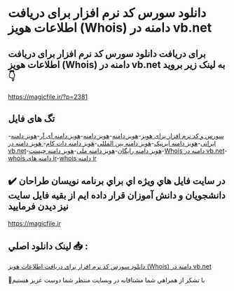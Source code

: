 # دانلود سورس کد نرم افزار برای دریافت اطلاعات هویز (Whois) دامنه در vb.net

## برای دریافت دانلود سورس کد نرم افزار برای دریافت اطلاعات هویز (Whois) دامنه در vb.net به لینک زیر بروید 👇

https://magicfile.ir/?p=2381

## تگ های فایل

-[سورس و کد نرم افزار برای هویز](https://magicfile.ir/product/%d8%b3%d9%88%d8%b1%d8%b3-%da%a9%d8%af-%d8%a8%d8%b1%d8%a7%db%8c-%d8%af%d8%b1%db%8c%d8%a7%d9%81%d8%aa-%d8%a7%d8%b7%d9%84%d8%a7%d8%b9%d8%a7%d8%aa-%d9%87%d9%88%db%8c%d8%b2-whois-%d8%af%d8%a7%d9%85%d9%86%d9%87-vb-net/)-[هويز دامنه](https://magicfile.ir/product/%d8%b3%d9%88%d8%b1%d8%b3-%da%a9%d8%af-%d8%a8%d8%b1%d8%a7%db%8c-%d8%af%d8%b1%db%8c%d8%a7%d9%81%d8%aa-%d8%a7%d8%b7%d9%84%d8%a7%d8%b9%d8%a7%d8%aa-%d9%87%d9%88%db%8c%d8%b2-whois-%d8%af%d8%a7%d9%85%d9%86%d9%87-vb-net/)-[هویز دامنه](https://magicfile.ir/product/%d8%b3%d9%88%d8%b1%d8%b3-%da%a9%d8%af-%d8%a8%d8%b1%d8%a7%db%8c-%d8%af%d8%b1%db%8c%d8%a7%d9%81%d8%aa-%d8%a7%d8%b7%d9%84%d8%a7%d8%b9%d8%a7%d8%aa-%d9%87%d9%88%db%8c%d8%b2-whois-%d8%af%d8%a7%d9%85%d9%86%d9%87-vb-net/)-[هویز دامنه آی آر](https://magicfile.ir/product/%d8%b3%d9%88%d8%b1%d8%b3-%da%a9%d8%af-%d8%a8%d8%b1%d8%a7%db%8c-%d8%af%d8%b1%db%8c%d8%a7%d9%81%d8%aa-%d8%a7%d8%b7%d9%84%d8%a7%d8%b9%d8%a7%d8%aa-%d9%87%d9%88%db%8c%d8%b2-whois-%d8%af%d8%a7%d9%85%d9%86%d9%87-vb-net/)-[هویز دامنه ایرانی](https://magicfile.ir/product/%d8%b3%d9%88%d8%b1%d8%b3-%da%a9%d8%af-%d8%a8%d8%b1%d8%a7%db%8c-%d8%af%d8%b1%db%8c%d8%a7%d9%81%d8%aa-%d8%a7%d8%b7%d9%84%d8%a7%d8%b9%d8%a7%d8%aa-%d9%87%d9%88%db%8c%d8%b2-whois-%d8%af%d8%a7%d9%85%d9%86%d9%87-vb-net/)-[هویز دامنه ایرنیک](https://magicfile.ir/product/%d8%b3%d9%88%d8%b1%d8%b3-%da%a9%d8%af-%d8%a8%d8%b1%d8%a7%db%8c-%d8%af%d8%b1%db%8c%d8%a7%d9%81%d8%aa-%d8%a7%d8%b7%d9%84%d8%a7%d8%b9%d8%a7%d8%aa-%d9%87%d9%88%db%8c%d8%b2-whois-%d8%af%d8%a7%d9%85%d9%86%d9%87-vb-net/)-[هویز دامنه بین المللی](https://magicfile.ir/product/%d8%b3%d9%88%d8%b1%d8%b3-%da%a9%d8%af-%d8%a8%d8%b1%d8%a7%db%8c-%d8%af%d8%b1%db%8c%d8%a7%d9%81%d8%aa-%d8%a7%d8%b7%d9%84%d8%a7%d8%b9%d8%a7%d8%aa-%d9%87%d9%88%db%8c%d8%b2-whois-%d8%af%d8%a7%d9%85%d9%86%d9%87-vb-net/)-[هویز دامنه دات کام](https://magicfile.ir/product/%d8%b3%d9%88%d8%b1%d8%b3-%da%a9%d8%af-%d8%a8%d8%b1%d8%a7%db%8c-%d8%af%d8%b1%db%8c%d8%a7%d9%81%d8%aa-%d8%a7%d8%b7%d9%84%d8%a7%d8%b9%d8%a7%d8%aa-%d9%87%d9%88%db%8c%d8%b2-whois-%d8%af%d8%a7%d9%85%d9%86%d9%87-vb-net/)-[ هویز دامنه در vb.net](https://magicfile.ir/product/%d8%b3%d9%88%d8%b1%d8%b3-%da%a9%d8%af-%d8%a8%d8%b1%d8%a7%db%8c-%d8%af%d8%b1%db%8c%d8%a7%d9%81%d8%aa-%d8%a7%d8%b7%d9%84%d8%a7%d8%b9%d8%a7%d8%aa-%d9%87%d9%88%db%8c%d8%b2-whois-%d8%af%d8%a7%d9%85%d9%86%d9%87-vb-net/)-[هویز دامنه رایگان](https://magicfile.ir/product/%d8%b3%d9%88%d8%b1%d8%b3-%da%a9%d8%af-%d8%a8%d8%b1%d8%a7%db%8c-%d8%af%d8%b1%db%8c%d8%a7%d9%81%d8%aa-%d8%a7%d8%b7%d9%84%d8%a7%d8%b9%d8%a7%d8%aa-%d9%87%d9%88%db%8c%d8%b2-whois-%d8%af%d8%a7%d9%85%d9%86%d9%87-vb-net/)-[هویز دامنه ملی](https://magicfile.ir/product/%d8%b3%d9%88%d8%b1%d8%b3-%da%a9%d8%af-%d8%a8%d8%b1%d8%a7%db%8c-%d8%af%d8%b1%db%8c%d8%a7%d9%81%d8%aa-%d8%a7%d8%b7%d9%84%d8%a7%d8%b9%d8%a7%d8%aa-%d9%87%d9%88%db%8c%d8%b2-whois-%d8%af%d8%a7%d9%85%d9%86%d9%87-vb-net/)-[هویز دامنه چیست](https://magicfile.ir/product/%d8%b3%d9%88%d8%b1%d8%b3-%da%a9%d8%af-%d8%a8%d8%b1%d8%a7%db%8c-%d8%af%d8%b1%db%8c%d8%a7%d9%81%d8%aa-%d8%a7%d8%b7%d9%84%d8%a7%d8%b9%d8%a7%d8%aa-%d9%87%d9%88%db%8c%d8%b2-whois-%d8%af%d8%a7%d9%85%d9%86%d9%87-vb-net/)-[Whois دامنه در vb.net](https://magicfile.ir/product/%d8%b3%d9%88%d8%b1%d8%b3-%da%a9%d8%af-%d8%a8%d8%b1%d8%a7%db%8c-%d8%af%d8%b1%db%8c%d8%a7%d9%81%d8%aa-%d8%a7%d8%b7%d9%84%d8%a7%d8%b9%d8%a7%d8%aa-%d9%87%d9%88%db%8c%d8%b2-whois-%d8%af%d8%a7%d9%85%d9%86%d9%87-vb-net/)-[whois دامنه های ir](https://magicfile.ir/product/%d8%b3%d9%88%d8%b1%d8%b3-%da%a9%d8%af-%d8%a8%d8%b1%d8%a7%db%8c-%d8%af%d8%b1%db%8c%d8%a7%d9%81%d8%aa-%d8%a7%d8%b7%d9%84%d8%a7%d8%b9%d8%a7%d8%aa-%d9%87%d9%88%db%8c%d8%b2-whois-%d8%af%d8%a7%d9%85%d9%86%d9%87-vb-net/)-[whois دامنه ir](https://magicfile.ir/product/%d8%b3%d9%88%d8%b1%d8%b3-%da%a9%d8%af-%d8%a8%d8%b1%d8%a7%db%8c-%d8%af%d8%b1%db%8c%d8%a7%d9%81%d8%aa-%d8%a7%d8%b7%d9%84%d8%a7%d8%b9%d8%a7%d8%aa-%d9%87%d9%88%db%8c%d8%b2-whois-%d8%af%d8%a7%d9%85%d9%86%d9%87-vb-net/)

## ✔️ در سايت فايل هاي ويژه اي براي برنامه نويسان طراحان دانشجويان و دانش آموزان قرار داده ايم از بقيه فايل سايت نيز ديدن فرماييد

https://magicfile.ir


## لينک دانلود اصلي 📥 :

[دانلود سورس کد نرم افزار برای دریافت اطلاعات هویز (Whois) دامنه در vb.net](https://magicfile.ir/product/%d8%b3%d9%88%d8%b1%d8%b3-%da%a9%d8%af-%d8%a8%d8%b1%d8%a7%db%8c-%d8%af%d8%b1%db%8c%d8%a7%d9%81%d8%aa-%d8%a7%d8%b7%d9%84%d8%a7%d8%b9%d8%a7%d8%aa-%d9%87%d9%88%db%8c%d8%b2-whois-%d8%af%d8%a7%d9%85%d9%86%d9%87-vb-net/) 


🙏با تشکر از همراهي شما مشتاقانه در وبسایت منتظر شما دوست عزیز هستیم


